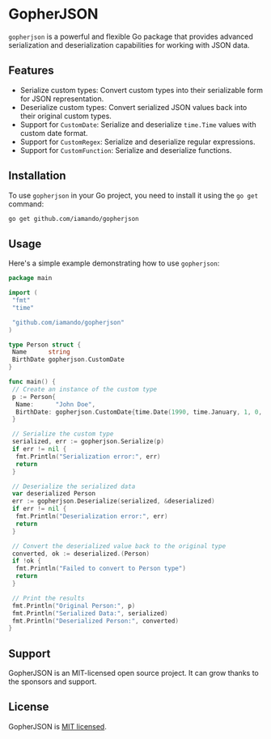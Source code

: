 # GopherJSON

`gopherjson` is a powerful and flexible Go package that provides advanced serialization and deserialization capabilities for working with JSON data.

## Features

- Serialize custom types: Convert custom types into their serializable form for JSON representation.
- Deserialize custom types: Convert serialized JSON values back into their original custom types.
- Support for `CustomDate`: Serialize and deserialize `time.Time` values with custom date format.
- Support for `CustomRegex`: Serialize and deserialize regular expressions.
- Support for `CustomFunction`: Serialize and deserialize functions.

## Installation

To use `gopherjson` in your Go project, you need to install it using the `go get` command:

```bash
go get github.com/iamando/gopherjson
```

## Usage

Here's a simple example demonstrating how to use `gopherjson`:

```go
package main

import (
 "fmt"
 "time"

 "github.com/iamando/gopherjson"
)

type Person struct {
 Name      string
 BirthDate gopherjson.CustomDate
}

func main() {
 // Create an instance of the custom type
 p := Person{
  Name:      "John Doe",
  BirthDate: gopherjson.CustomDate{time.Date(1990, time.January, 1, 0, 0, 0, 0, time.UTC)},
 }

 // Serialize the custom type
 serialized, err := gopherjson.Serialize(p)
 if err != nil {
  fmt.Println("Serialization error:", err)
  return
 }

 // Deserialize the serialized data
 var deserialized Person
 err := gopherjson.Deserialize(serialized, &deserialized)
 if err != nil {
  fmt.Println("Deserialization error:", err)
  return
 }

 // Convert the deserialized value back to the original type
 converted, ok := deserialized.(Person)
 if !ok {
  fmt.Println("Failed to convert to Person type")
  return
 }

 // Print the results
 fmt.Println("Original Person:", p)
 fmt.Println("Serialized Data:", serialized)
 fmt.Println("Deserialized Person:", converted)
}
```

## Support

GopherJSON is an MIT-licensed open source project. It can grow thanks to the sponsors and support.

## License

GopherJSON is [MIT licensed](LICENSE).
